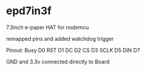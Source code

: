 # epd7in3f
7.3inch e-paper HAT for nodemcu

remapped pins and added watchdog trigger

Pinout:
Busy  D0
RST   D1
DC    D2
CS    D3
SCLK  D5
DIN   D7

GND and 3.3v connected directly to Board

